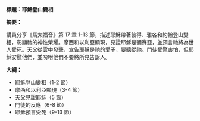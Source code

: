 **標題：耶穌登山變相**

**摘要：**

講員分享《馬太福音》第 17 章 1-13 節，描述耶穌帶著彼得、雅各和約翰登山變相，彰顯祂的神性榮耀。摩西和以利亞顯現，見證耶穌是彌賽亞，並預言祂將為世人受死。天父從雲中發聲，宣告耶穌是祂的愛子，要聽從祂。門徒受驚害怕，但耶穌安慰他們，並吩咐他們不要將所見告訴人。

**大綱：**

* 耶穌登山變相（1-2 節）
* 摩西和以利亞顯現（3-4 節）
* 天父見證耶穌（5 節）
* 門徒的反應（6-8 節）
* 耶穌預言受死（9-13 節）